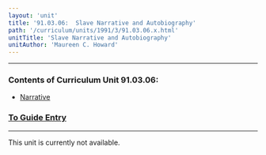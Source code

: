 ```yaml
---
layout: 'unit'
title: '91.03.06:  Slave Narrative and Autobiography'
path: '/curriculum/units/1991/3/91.03.06.x.html'
unitTitle: 'Slave Narrative and Autobiography'
unitAuthor: 'Maureen C. Howard'
---
```


<body>
<hr/>
 <h3>
  Contents of Curriculum Unit 91.03.06:
 </h3>
 <ul>
  <a href="#a">
   <li>
    Narrative
   </li>
  </a>
 </ul>
 <h3>
  <a href="../../../guides/1991/3/91.03.06.x.html">
   To Guide Entry
  </a>
 </h3>
<hr/>
 This unit is currently not available.

</body>
